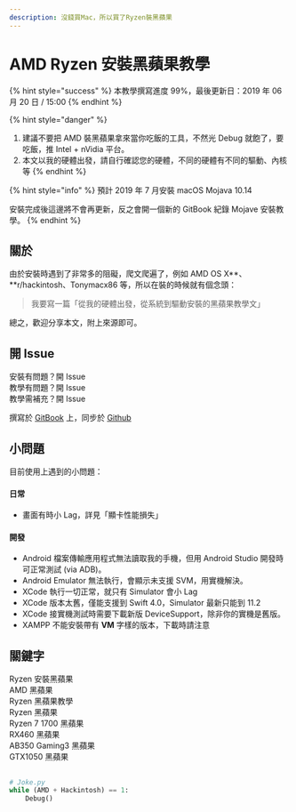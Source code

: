 ```yaml
---
description: 沒錢買Mac，所以買了Ryzen裝黑蘋果
---
```


# AMD Ryzen 安裝黑蘋果教學

{% hint style="success" %}
本教學撰寫進度 99%，最後更新日：2019 年 06 月 20 日 / 15:00
{% endhint %}

{% hint style="danger" %}
1. 建議不要把 AMD 裝黑蘋果拿來當你吃飯的工具，不然光 Debug 就飽了，要吃飯，推 Intel + nVidia 平台。
2. 本文以我的硬體出發，請自行確認您的硬體，不同的硬體有不同的驅動、內核等
{% endhint %}

{% hint style="info" %}
預計 2019 年 7 月安裝 macOS Mojava 10.14

安裝完成後這邊將不會再更新，反之會開一個新的 GitBook 紀錄 Mojave 安裝教學。
{% endhint %}

## 關於

由於安裝時遇到了非常多的阻礙，爬文爬遍了，例如 AMD OS X**、**r/hackintosh、Tonymacx86 等，所以在裝的時候就有個念頭：

> 我要寫一篇「從我的硬體出發，從系統到驅動安裝的黑蘋果教學文」

總之，歡迎分享本文，附上來源即可。

## 開 Issue

安裝有問題？開 Issue  
教學有問題？開 Issue  
教學需補充？開 Issue

撰寫於 [GitBook](https://mtwstudio.gitbook.io/ryzentosh) 上，同步於 [Github](https://github.com/MrNegativeTW/Ryzen-Hackintosh-Tutorial)

## 小問題

目前使用上遇到的小問題：

#### 日常

* 畫面有時小 Lag，詳見「顯卡性能損失」

#### 開發

* Android  檔案傳輸應用程式無法讀取我的手機，但用 Android Studio 開發時可正常測試 \(via ADB\)。
* Android Emulator 無法執行，會顯示未支援 SVM，用實機解決。
* XCode 執行一切正常，就只有 Simulator 會小 Lag
* XCode 版本太舊，僅能支援到 Swift 4.0，Simulator 最新只能到 11.2
* XCode 接實機測試時需要下載新版 DeviceSupport，除非你的實機是舊版。
* XAMPP 不能安裝帶有 **VM** 字樣的版本，下載時請注意

## 關鍵字

Ryzen 安裝黑蘋果  
AMD 黑蘋果  
Ryzen 黑蘋果教學  
Ryzen 黑蘋果  
Ryzen 7 1700 黑蘋果   
RX460 黑蘋果  
AB350 Gaming3 黑蘋果  
GTX1050 黑蘋果

## 

```python
# Joke.py
while (AMD + Hackintosh) == 1:
    Debug()
```









